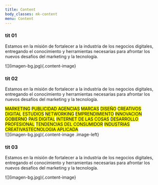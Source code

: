 ```yaml
---
title: Content
body_classes: mk-content
menu: Content
---
```


<div class="content-info"><h3>tit 01</h3>
<p>Estamos en la misión de fortalecer a la industria de los negocios digitales, entregando el conocimiento y herramientas necesarias para afrontar los nuevos desafíos del marketing y la tecnología.</p>
</div>
![](imagen-bg.jpg){.content-image}

<div class="content-info info-right"><h3>tit 02</h3>
<p>Estamos en la misión de fortalecer a la industria de los negocios digitales, entregando el conocimiento y herramientas necesarias para afrontar los nuevos desafíos del marketing y la tecnología. 
</p>
<div class="marcadores-content">
<mark>MARKETING</mark> <mark>PUBLICIDAD </mark> <mark>AGENCIAS</mark> <mark>MARCAS</mark> <mark>DISEÑO</mark> <mark>CREATIVOS</mark> <mark>DIGITAL</mark> <mark>ESTUDIOS</mark> <mark>NETWORKING</mark> <mark>EMPRENDIMIENTO</mark> <mark>INNOVACION</mark> <mark>GOBIERNO</mark> <mark>PAIS DIGITAL</mark> <mark>INTERNET DE LAS COSAS</mark> <mark>DESARROLLO PROFESIONAL</mark> <mark>TENDENCIAS DEL CONSUMIDOR</mark> <mark>INDUSTRIAS CREATIVAS</mark><mark>TECNOLOGIA APLICADA</mark>
</div>
</div>
![](imagen-bg.jpg){.content-image .image-left}

<div class="content-info"><h3>tit 03</h3>
<p>Estamos en la misión de fortalecer a la industria de los negocios digitales, entregando el conocimiento y herramientas necesarias para afrontar los nuevos desafíos del marketing y la tecnología.</p>
</div>
![](imagen-bg.jpg){.content-image}